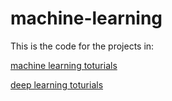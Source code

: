 # machine-learning

This is the code for the projects in:

[machine learning toturials](https://hzget.github.io/ml_tutorials/ml_tutorials.html)

[deep learning toturials](https://hzget.github.io/neural_networks/neural_networks.html)
